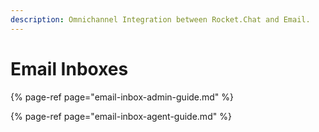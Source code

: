 ```yaml
---
description: Omnichannel Integration between Rocket.Chat and Email.
---
```


# Email Inboxes

{% page-ref page="email-inbox-admin-guide.md" %}

{% page-ref page="email-inbox-agent-guide.md" %}



